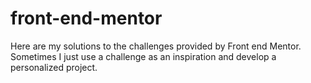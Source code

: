 # front-end-mentor
Here are my solutions to the challenges provided by Front end Mentor. 
Sometimes I just use a challenge as an inspiration and develop a personalized project. 
